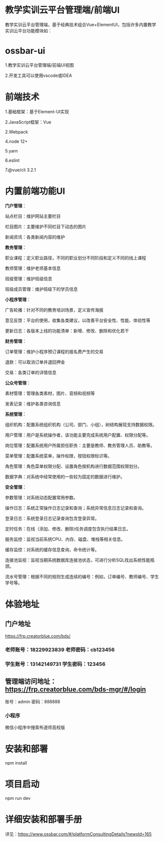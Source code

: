 # 教学实训云平台管理端/前端UI
 教学实训云平台管理端，基于经典技术组合Vue+ElementUI，包括许多内置教学实训云平台功能模块如：
# ossbar-ui

1.教学实训云平台管理端/前端UI视图

2.开发工具可以使用vscode或IDEA

# 前端技术

1.基础框架：基于Element-UI实现

2.JavaScript框架：Vue

2.Webpack

4.node 12+

5.yarn

6.eslint

7.@vue/cli 3.2.1

# 内置前端功能UI

<b>门户管理</b>：

站点栏目：维护网站主要栏目

栏目图片：主要维护不同栏目下动态的图片

新闻资讯：各类新闻内容的维护

<b>教务管理</b>：

职业课程：定义职业路径，不同的职业划分不同阶段和定义不同的线上课程

教师管理：维护老师基本信息

班级管理：维护班级信息

班级成员管理：维护班级下的学员信息

<b>小程序管理</b>：

广告轮播：针对不同的教育培训场景，定义宣传海报

意见反馈：平台的使用，收集各类建议，以改善平台安全性、性能、体验性等

更新日志：各版本上线的功能清单：新增、修改、删除和优化若干

<b>财务管理</b>：

订单管理：维护小程序预订课程的报名费产生的交易

退款：可以取消订单并退回押金

交易：各类订单的详情信息

<b>公众号管理</b>：

素材管理：管理各类素材，图片、音频和视频等

发表记录：维护各类咨询信息

<b>系统管理</b>：

组织机构：配置系统组织机构（公司、部门、小组），树结构展现支持数据权限。

用户管理：用户是系统操作者，该功能主要完成系统用户配置、权限分配等。

岗位管理：配置系统用户所属担任职务：主要是教师、教务管理人员、助教等。

菜单管理：配置系统菜单，操作权限，按钮权限标识等。

角色管理：角色菜单权限分配、设置角色按机构进行数据范围权限划分。

数据字典：对系统中经常使用的一些较为固定的数据进行维护。

<b>安全管理</b>：

参数管理：对系统动态配置常用参数。

操作日志：系统正常操作日志记录和查询；系统异常信息日志记录和查询。

登录日志：系统登录日志记录查询包含登录异常。

定时任务：在线（添加、修改、删除)任务调度包含执行结果日志。

服务监控：监视当前系统CPU、内存、磁盘、堆栈等相关信息。

缓存监控：对系统的缓存信息查询，命令统计等。

连接池监视：监视当期系统数据库连接池状态，可进行分析SQL找出系统性能瓶颈。

流水号管理：根据不同的规则生成连续的编号：例如，订单编号、教师编号、学生学号等。

# 体验地址
## 门户地址
https://frp.creatorblue.com/bds/
### 老师账号：18229923839 老师密码：cb123456
### 学生账号：13142149731  学生密码：123456
## 管理端访问地址：https://frp.creatorblue.com/bds-mgr/#/login
账号：admin
密码：888888
### 小程序
微信小程序中搜索布道师高校版

# 安装和部署

npm install

# 项目启动

npm run dev

# 详细安装和部署手册

详见：https://www.ossbar.com/#/platformConsultingDetails?newsId=165
